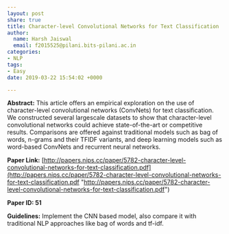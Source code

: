 ```yaml
---
layout: post
share: true
title: Character-level Convolutional Networks for Text Classification
author:
  name: Harsh Jaiswal
  email: f2015525@pilani.bits-pilani.ac.in
categories:
- NLP
tags:
- Easy
date: 2019-03-22 15:54:02 +0000

---
```

**Abstract:** This article offers an empirical exploration on the use of character-level convolutional networks (ConvNets) for text classification. We constructed several largescale datasets to show that character-level convolutional networks could achieve state-of-the-art or competitive results. Comparisons are offered against traditional models such as bag of words, n-grams and their TFIDF variants, and deep learning models such as word-based ConvNets and recurrent neural networks.

**Paper Link:** [http://papers.nips.cc/paper/5782-character-level-convolutional-networks-for-text-classification.pdf](http://papers.nips.cc/paper/5782-character-level-convolutional-networks-for-text-classification.pdf "http://papers.nips.cc/paper/5782-character-level-convolutional-networks-for-text-classification.pdf")

**Paper ID: 51**

**Guidelines:**  Implement the CNN based model, also compare it with traditional NLP approaches like bag of words and tf-idf.
